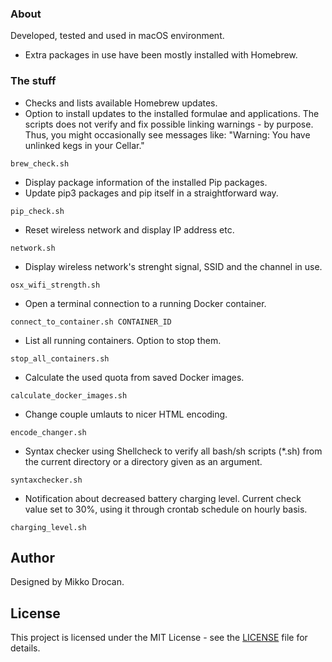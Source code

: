 ### About

Developed, tested and used in macOS environment.
- Extra packages in use have been mostly installed with Homebrew.

### The stuff

- Checks and lists available Homebrew updates.
- Option to install updates to the installed formulae and applications.
The scripts does not verify and fix possible linking warnings - by purpose. Thus, you might occasionally see messages like: "Warning: You have unlinked kegs in your Cellar."
```
brew_check.sh
```

- Display package information of the installed Pip packages.
- Update pip3 packages and pip itself in a straightforward way.
```
pip_check.sh
```

- Reset wireless network and display IP address etc.
```
network.sh
```

- Display wireless network's strenght signal, SSID and the channel in use.
```
osx_wifi_strength.sh
```

- Open a terminal connection to a running Docker container.
```
connect_to_container.sh CONTAINER_ID
```

- List all running containers. Option to stop them.
```
stop_all_containers.sh
```

- Calculate the used quota from saved Docker images.
```
calculate_docker_images.sh
```

- Change couple umlauts to nicer HTML encoding.
```
encode_changer.sh
```

- Syntax checker using Shellcheck to verify all bash/sh scripts (*.sh) from the current directory or a directory given as an argument.
```
syntaxchecker.sh
```

- Notification about decreased battery charging level. Current check value set to 30%, using it through crontab schedule on hourly basis.
```
charging_level.sh
```

## Author

Designed by Mikko Drocan.

## License

This project is licensed under the MIT License - see the [LICENSE](LICENSE) file for details.